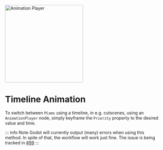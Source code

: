 <img alt="Animation Player" src="/assets/icons/animation-player.svg" height="256" width="256"/>

# Timeline Animation
To switch between `PCams` using a timeline, in e.g. cutscenes, using an `AnimationPlayer` node, simply keyframe the `Priority` property to the desired value and time.

::: info Note
Godot will currently output (many) errors when using this method. In spite of that, the workflow will work just fine. The issue is being tracked in [#99](https://github.com/ramokz/phantom-camera/issues/99)
:::